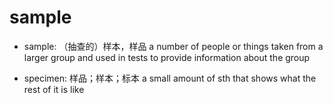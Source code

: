 # sample

- sample: （抽查的）样本，样品 a number of people or things taken from a larger group and used in tests to provide information about the group

- specimen: 样品；样本；标本 a small amount of sth that shows what the rest of it is like
